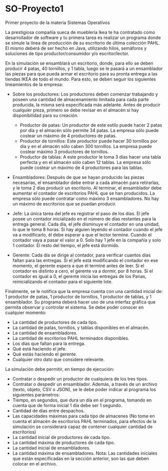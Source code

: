 # SO-Proyecto1
Primer proyecto de la materia Sistemas Operativos

  La prestigiosa compañía sueca de mueblería Ikea te ha contratado como desarrollador
de software y tu primera tarea es realizar un programa donde se simule la línea de
producción de su escritorio de última colección PAHL. El mismo deberá de ser hecho en
Java, utilizando hilos, semáforos y soluciones de tipo productor/consumidor y/o
escritor/lector.

  En la simulación se ensamblará un escritorio, donde, para ello se deben producir 4
patas, 40 tornillos, y 1 tabla, luego se le pasará a un ensamblador las piezas para que
pueda armar el escritorio para su pronta entrega a las tiendas IKEA de todo el mundo.
Para esto, se deben seguir los siguientes lineamientos de la empresa:

+ Sobre los productores: Los productores deben comenzar trabajando y poseen
una cantidad de almacenamiento limitada para cada parte producida, la misma
será especificada más adelante. Antes de producir cualquier pieza, primero se
debe revisar en el almacén si hay disponibilidad para su creación.

  - Productor de patas: Un productor de este estilo puede hacer 2 patas por
día y el almacén sólo permite 34 patas. La empresa sólo puede costear un
máximo de 4 productores de patas.
  - Productor de tornillos: Este productor puede hacer 30 tornillos por día y
en el almacén sólo caben 300 tornillos. La empresa puede costear máximo
3 productores de tornillos.
  - Productor de tablas: A este productor le toma 3 días hacer una tabla
perfecta y en el almacén sólo caben 12 tablas. La empresa sólo puede
costear un máximo de 4 productores para las tablas.

+ Ensambladores: Después de que se hayan producido las piezas necesarias, el
ensamblador debe entrar a cada almacén para retirarlas, y le toma 2 días producir
un escritorio. Al terminar, el ensamblador debe aumentar el contador de escritorios
PAHL que se han producidos. La empresa sólo puede contratar como máximo 3
ensambladores. No hay un máximo de escritorios que se puedan producir.

+ Jefe: La única tarea del jefe es registrar el paso de los días. El jefe posee un
contador inicializado en el número de días restantes para la entrega general. Cada
día, el jefe disminuye el contador en una unidad, lo que le toma 8 horas. Si hay
alguien leyendo el contador cuando el jefe va a modificarlo, él debe esperar a que
el lector termine. Cuando el contador vaya a pasar el valor a 0. Solo hay 1 jefe en
la compañía y solo 1 contador. El resto del tiempo, el jefe está dormido.

+ Gerente: Cada día se dirige al contador, para verificar cuantos días faltan para
las entregas. Si el jefe está modificando el contador en ese momento, el gerente
espera a que él terminé antes de leer. Si el contador es distinto a cero, el gerente
va a dormir, por 8 horas. Si el contador es igual a 0, el gerente inicia las entregas
de los Panas, reinicializando el contador para el siguiente lote.

Finalmente, se le notifica que la empresa cuenta con una cantidad inicial de: 1
productor de patas, 1 productor de tornillos, 1 productor de tablas, y 1 ensamblador.
Su programa deberá hacer uso de una interfaz gráfica que permita observar y controlar
el sistema. Se debe poder conocer en cualquier momento:
- La cantidad de productores de cada tipo.
- La cantidad de patas, tornillos, y tablas disponibles en el almacén.
- La cantidad de ensambladores.
- La cantidad de escritorios PAHL terminados disponibles.
- Los días que faltan para la entrega.
- Qué está haciendo el jefe.
- Qué estás haciendo el gerente.
- Cualquier otro dato que considere relevante.

La simulación debe permitir, en tiempo de ejecución:
- Contratar o despedir un productor de cualquiera de los tres tipos.
- Contratar o despedir un ensamblador.
Además, a través de un archivo (texto, objeto, CSV o JSON), se le debe poder indicar
al programa los siguientes parámetros:
- Tiempo, en segundos, que dura un día en el programa, tomando en cuenta que
de forma inicial 1 día debe ser 1 segundo.
- Cantidad de días entre despachos.
- Las capacidades máximas para cada tipo de almacenes (No tome en cuenta el
almacén de escritorios PAHL terminados, para efectos de la simulación se
considerará capaz de contener cualquier cantidad de escritorios)
- La cantidad inicial de productores de cada tipo.
- La cantidad máxima de productores de cada tipo.
- La cantidad inicial de ensambladores.
- La cantidad máxima de ensambladores.
Nota: Las cantidades iniciales que están especificadas en la sección anterior, son las
que deben colocar en el archivo.
